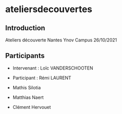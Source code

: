# ateliersdecouvertes

## Introduction

Ateliers découverte Nantes Ynov Campus 26/10/2021

## Participants

- Intervenant : Loïc VANDERSCHOOTEN

- Participant : Rémi LAURENT
- Mathis Silotia

- Matthias Naert
- Clément Hervouet
